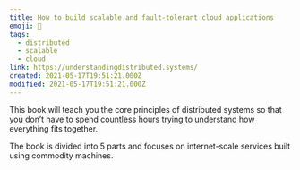 ```yaml
---
title: How to build scalable and fault-tolerant cloud applications
emoji: 📝
tags:
  - distributed
  - scalable
  - cloud
link: https://understandingdistributed.systems/
created: 2021-05-17T19:51:21.000Z
modified: 2021-05-17T19:51:21.000Z
---
```


This book will teach you the core principles of distributed systems so that you don’t have to spend countless hours trying to understand how everything fits together.

The book is divided into 5 parts and focuses on internet-scale services built using commodity machines.
